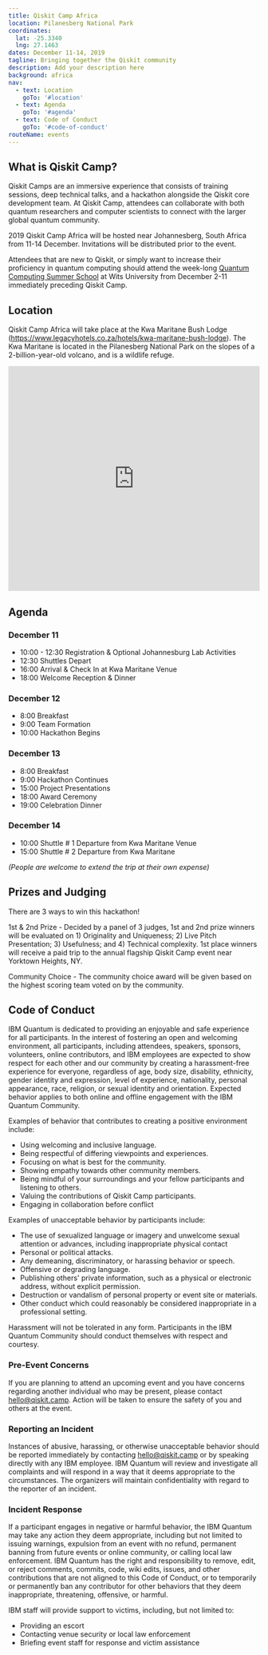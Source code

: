 ```yaml
---
title: Qiskit Camp Africa
location: Pilanesberg National Park
coordinates:
  lat: -25.3340
  lng: 27.1463
dates: December 11-14, 2019
tagline: Bringing together the Qiskit community
description: Add your description here
background: africa
nav:
  - text: Location
    goTo: '#location'
  - text: Agenda
    goTo: '#agenda'
  - text: Code of Conduct
    goTo: '#code-of-conduct'
routeName: events
---
```


## What is Qiskit Camp?

Qiskit Camps are an immersive experience that consists of training sessions, deep technical talks, and a hackathon alongside the Qiskit core development team. At Qiskit Camp, attendees can collaborate with both quantum researchers and computer scientists to connect with the larger global quantum community.

2019 Qiskit Camp Africa will be hosted near Johannesberg, South Africa from 11-14 December. Invitations will be distributed prior to the event.

Attendees that are new to Qiskit, or simply want to increase their proficiency in quantum computing should attend the week-long [Quantum Computing Summer School](http://www.wits.ac.za/quantum-computing/summer-school/) at Wits University from December 2-11 immediately preceding Qiskit Camp.

## Location

Qiskit Camp Africa will take place at the Kwa Maritane Bush Lodge (https://www.legacyhotels.co.za/hotels/kwa-maritane-bush-lodge). The Kwa Maritane is located in the Pilanesberg National Park on the slopes of a 2-billion-year-old volcano, and is a wildlife refuge.

<iframe src="https://www.google.com/maps/embed?pb=!1m18!1m12!1m3!1d2387.41265024288!2d27.144590812282576!3d-25.33368849087539!2m3!1f0!2f0!3f0!3m2!1i1024!2i768!4f13.1!3m3!1m2!1s0x1ebc2b59a4c3c811%3A0xfc839400fe45015f!2sKwa+Maritane+Bush+lodge!5e0!3m2!1sen!2sus!4v1562184701364!5m2!1sen!2sus" width="100%" height="450" frameborder="0" style="border:0" allowfullscreen></iframe>

## Agenda

### December 11
-	10:00 - 12:30 Registration & Optional Johannesburg Lab Activities
-	12:30 Shuttles Depart
-	16:00 Arrival & Check In at Kwa Maritane Venue
-	18:00 Welcome Reception & Dinner

### December 12
-	8:00 Breakfast
-	9:00 Team Formation
-	10:00 Hackathon Begins

### December 13
-	8:00 Breakfast
-	9:00 Hackathon Continues
-	15:00 Project Presentations
-	18:00 Award Ceremony
-	19:00 Celebration Dinner

### December 14
-	10:00 Shuttle # 1 Departure from Kwa Maritane Venue
-	15:00 Shuttle # 2 Departure from Kwa Maritane

_(People are welcome to extend the trip at their own expense)_

## Prizes and Judging

There are 3 ways to win this hackathon!

1st & 2nd Prize - Decided by a panel of 3 judges, 1st and 2nd prize winners will be evaluated on 1) Originality and Uniqueness; 2) Live Pitch Presentation; 3) Usefulness; and 4) Technical complexity. 1st place winners will receive a paid trip to the annual flagship Qiskit Camp event near Yorktown Heights, NY.

Community Choice - The community choice award will be given based on the highest scoring team voted on by the community.

## Code of Conduct

IBM Quantum is dedicated to providing an enjoyable and safe experience for all participants. In the interest of fostering an open and welcoming environment, all participants, including attendees, speakers, sponsors, volunteers, online contributors, and IBM employees are expected to show respect for each other and our community by creating a harassment-free experience for everyone, regardless of age, body size, disability, ethnicity, gender identity and expression, level of experience, nationality, personal appearance, race, religion, or sexual identity and orientation. Expected behavior applies to both online and offline engagement with the IBM Quantum Community.

Examples of behavior that contributes to creating a positive environment include:

- Using welcoming and inclusive language.
- Being respectful of differing viewpoints and experiences.
- Focusing on what is best for the community.
- Showing empathy towards other community members.
- Being mindful of your surroundings and your fellow participants and listening to others.
- Valuing the contributions of Qiskit Camp participants.
- Engaging in collaboration before conflict

Examples of unacceptable behavior by participants include:

- The use of sexualized language or imagery and unwelcome sexual attention or advances, including inappropriate physical contact
- Personal or political attacks.
- Any demeaning, discriminatory, or harassing behavior or speech.
- Offensive or degrading language.
- Publishing others' private information, such as a physical or electronic address, without explicit permission.
- Destruction or vandalism of personal property or event site or materials.
- Other conduct which could reasonably be considered inappropriate in a professional setting.

Harassment will not be tolerated in any form. Participants in the IBM Quantum Community should conduct themselves with respect and courtesy.

### Pre-Event Concerns

If you are planning to attend an upcoming event and you have concerns regarding another individual who may be present, please contact [hello@qiskit.camp](mailto:hello@qiskit.camp). Action will be taken to ensure the safety of you and others at the event.

### Reporting an Incident

Instances of abusive, harassing, or otherwise unacceptable behavior should be reported immediately by contacting [hello@qiskit.camp](mailto:hello@qiskit.camp) or by speaking directly with any IBM employee. IBM Quantum will review and investigate all complaints and will respond in a way that it deems appropriate to the circumstances. The organizers will maintain confidentiality with regard to the reporter of an incident.

### Incident Response

If a participant engages in negative or harmful behavior, the IBM Quantum may take any action they deem appropriate, including but not limited to issuing warnings, expulsion from an event with no refund, permanent banning from future events or online community, or calling local law enforcement. IBM Quantum has the right and responsibility to remove, edit, or reject comments, commits, code, wiki edits, issues, and other contributions that are not aligned to this Code of Conduct, or to temporarily or permanently ban any contributor for other behaviors that they deem inappropriate, threatening, offensive, or harmful.

IBM staff will provide support to victims, including, but not limited to:

- Providing an escort
- Contacting venue security or local law enforcement
- Briefing event staff for response and victim assistance
